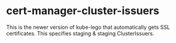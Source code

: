 # cert-manager-cluster-issuers

This is the newer version of kube-lego that automatically gets SSL certificates.
This specifies staging & staging ClusterIssuers.
